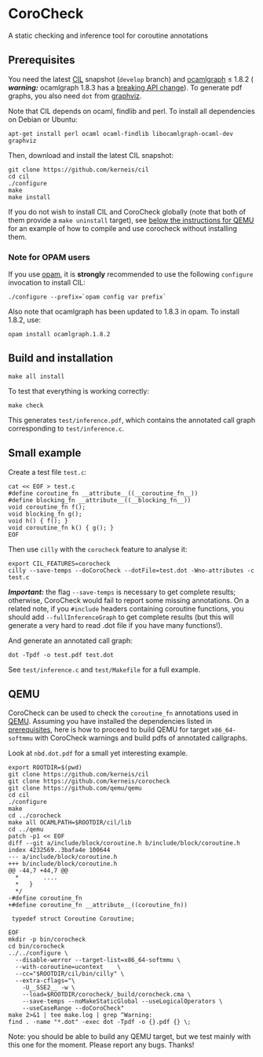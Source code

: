 # CoroCheck

A static checking and inference tool for coroutine annotations

## Prerequisites

You need the latest [CIL](http://ocaml.org/) snapshot (`develop` branch) and
[ocamlgraph](http://ocamlgraph.lri.fr/) ≤ 1.8.2 ( ***warning:*** ocamlgraph 1.8.3 has a
[breaking API change](https://github.com/backtracking/ocamlgraph/issues/3)).
To generate pdf graphs, you also need `dot` from
[graphviz](http://www.graphviz.org/).

Note that CIL depends on ocaml, findlib and perl.
To install all dependencies on Debian or Ubuntu:
```
apt-get install perl ocaml ocaml-findlib libocamlgraph-ocaml-dev graphviz
```

Then, download and install the latest CIL snapshot:
```
git clone https://github.com/kerneis/cil
cd cil
./configure
make
make install
```

If you do not wish to install CIL and CoroCheck globally (note that both
of them provide a `make uninstall` target), see [below the instructions
for QEMU](#qemu) for an example of how to compile and use corocheck
without installing them.

### Note for OPAM users

If you use [opam](http://opam.ocamlpro.com/), it is **strongly**
recommended to use the following `configure` invocation to install CIL:

```
./configure --prefix=`opam config var prefix`
```

Also note that ocamlgraph has been updated to 1.8.3 in opam. To install 1.8.2,
use:

```
opam install ocamlgraph.1.8.2
```

## Build and installation

```
make all install
```

To test that everything is working correctly:
```
make check
```
This generates `test/inference.pdf`, which contains the annotated call graph
corresponding to `test/inference.c`.

## Small example

Create a test file `test.c`:
```
cat << EOF > test.c
#define coroutine_fn __attribute__((__coroutine_fn__))
#define blocking_fn __attribute__((__blocking_fn__))
void coroutine_fn f();
void blocking_fn g();
void h() { f(); }
void coroutine_fn k() { g(); }
EOF
```

Then use `cilly` with the `corocheck` feature to analyse it:
```
export CIL_FEATURES=corocheck
cilly --save-temps --doCoroCheck --dotFile=test.dot -Wno-attributes -c test.c
```

***Important:*** the flag `--save-temps` is necessary to get complete results;
otherwise, CoroCheck would fail to report some missing annotations. On a related
note, if you `#include` headers containing coroutine functions, you should add
`--fullInferenceGraph` to get complete results (but this will generate a very
hard to read .dot file if you have many functions!).

And generate an annotated call graph:
```
dot -Tpdf -o test.pdf test.dot
```
See `test/inference.c` and `test/Makefile` for a full example.

## QEMU

CoroCheck can be used to check the `coroutine_fn` annotations used in
[QEMU](http://wiki.qemu.org/). Assuming you have installed the
dependencies listed in [prerequisites](#prerequisites), here is how to
proceed to build QEMU for target `x86_64-softmmu` with CoroCheck
warnings and build pdfs of annotated callgraphs.

Look at `nbd.dot.pdf` for a small yet interesting example.

```
export ROOTDIR=$(pwd)
git clone https://github.com/kerneis/cil
git clone https://github.com/kerneis/corocheck
git clone https://github.com/qemu/qemu
cd cil
./configure
make
cd ../corocheck
make all OCAMLPATH=$ROOTDIR/cil/lib
cd ../qemu
patch -p1 << EOF
diff --git a/include/block/coroutine.h b/include/block/coroutine.h
index 4232569..3bafa4e 100644
--- a/include/block/coroutine.h
+++ b/include/block/coroutine.h
@@ -44,7 +44,7 @@
  *       ....
  *   }
  */
-#define coroutine_fn
+#define coroutine_fn __attribute__((coroutine_fn))
 
 typedef struct Coroutine Coroutine;
 
EOF
mkdir -p bin/corocheck
cd bin/corocheck
../../configure \
  --disable-werror --target-list=x86_64-softmmu \
  --with-coroutine=ucontext    \
  --cc="$ROOTDIR/cil/bin/cilly" \
  --extra-cflags="\
    -U__SSE2__ -w \
    --load=$ROOTDIR/corocheck/_build/corocheck.cma \
    --save-temps --noMakeStaticGlobal --useLogicalOperators \
    --useCaseRange --doCoroCheck"
make 2>&1 | tee make.log | grep ^Warning:
find . -name "*.dot" -exec dot -Tpdf -o {}.pdf {} \;
```

Note: you should be able to build any QEMU target, but we test mainly
with this one for the moment. Please report any bugs. Thanks!
